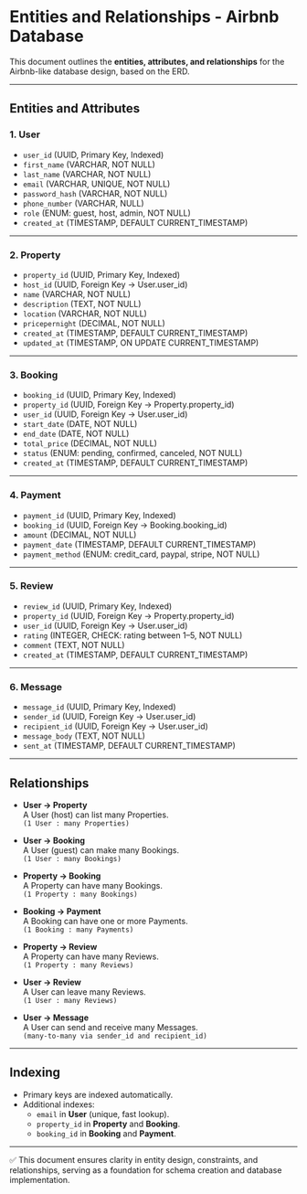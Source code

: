 # Entities and Relationships - Airbnb Database

This document outlines the **entities, attributes, and relationships** for the Airbnb-like database design, based on the ERD.

---

## Entities and Attributes

### 1. User
- `user_id` (UUID, Primary Key, Indexed)
- `first_name` (VARCHAR, NOT NULL)
- `last_name` (VARCHAR, NOT NULL)
- `email` (VARCHAR, UNIQUE, NOT NULL)
- `password_hash` (VARCHAR, NOT NULL)
- `phone_number` (VARCHAR, NULL)
- `role` (ENUM: guest, host, admin, NOT NULL)
- `created_at` (TIMESTAMP, DEFAULT CURRENT_TIMESTAMP)

---

### 2. Property
- `property_id` (UUID, Primary Key, Indexed)
- `host_id` (UUID, Foreign Key → User.user_id)
- `name` (VARCHAR, NOT NULL)
- `description` (TEXT, NOT NULL)
- `location` (VARCHAR, NOT NULL)
- `pricepernight` (DECIMAL, NOT NULL)
- `created_at` (TIMESTAMP, DEFAULT CURRENT_TIMESTAMP)
- `updated_at` (TIMESTAMP, ON UPDATE CURRENT_TIMESTAMP)

---

### 3. Booking
- `booking_id` (UUID, Primary Key, Indexed)
- `property_id` (UUID, Foreign Key → Property.property_id)
- `user_id` (UUID, Foreign Key → User.user_id)
- `start_date` (DATE, NOT NULL)
- `end_date` (DATE, NOT NULL)
- `total_price` (DECIMAL, NOT NULL)
- `status` (ENUM: pending, confirmed, canceled, NOT NULL)
- `created_at` (TIMESTAMP, DEFAULT CURRENT_TIMESTAMP)

---

### 4. Payment
- `payment_id` (UUID, Primary Key, Indexed)
- `booking_id` (UUID, Foreign Key → Booking.booking_id)
- `amount` (DECIMAL, NOT NULL)
- `payment_date` (TIMESTAMP, DEFAULT CURRENT_TIMESTAMP)
- `payment_method` (ENUM: credit_card, paypal, stripe, NOT NULL)

---

### 5. Review
- `review_id` (UUID, Primary Key, Indexed)
- `property_id` (UUID, Foreign Key → Property.property_id)
- `user_id` (UUID, Foreign Key → User.user_id)
- `rating` (INTEGER, CHECK: rating between 1–5, NOT NULL)
- `comment` (TEXT, NOT NULL)
- `created_at` (TIMESTAMP, DEFAULT CURRENT_TIMESTAMP)

---

### 6. Message
- `message_id` (UUID, Primary Key, Indexed)
- `sender_id` (UUID, Foreign Key → User.user_id)
- `recipient_id` (UUID, Foreign Key → User.user_id)
- `message_body` (TEXT, NOT NULL)
- `sent_at` (TIMESTAMP, DEFAULT CURRENT_TIMESTAMP)

---

## Relationships

- **User → Property**  
  A User (host) can list many Properties.  
  `(1 User : many Properties)`

- **User → Booking**  
  A User (guest) can make many Bookings.  
  `(1 User : many Bookings)`

- **Property → Booking**  
  A Property can have many Bookings.  
  `(1 Property : many Bookings)`

- **Booking → Payment**  
  A Booking can have one or more Payments.  
  `(1 Booking : many Payments)`

- **Property → Review**  
  A Property can have many Reviews.  
  `(1 Property : many Reviews)`

- **User → Review**  
  A User can leave many Reviews.  
  `(1 User : many Reviews)`

- **User → Message**  
  A User can send and receive many Messages.  
  `(many-to-many via sender_id and recipient_id)`

---

## Indexing

- Primary keys are indexed automatically.
- Additional indexes:  
  - `email` in **User** (unique, fast lookup).  
  - `property_id` in **Property** and **Booking**.  
  - `booking_id` in **Booking** and **Payment**.  

---

✅ This document ensures clarity in entity design, constraints, and relationships, serving as a foundation for schema creation and database implementation.
